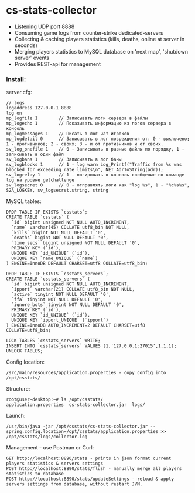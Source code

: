 # cs-stats-collector
* Listening UDP port 8888
* Consuming game logs from counter-strike dedicated-servers
* Collecting & caching players statistics (kills, deaths, online at server in seconds)
* Merging players statistics to MySQL database on 'next map', 'shutdown server' events
* Provides REST-api for management

### **Install:**

server.cfg:
```
// logs
logaddress 127.0.0.1 8888
log on
mp_logfile 1		// Записывать логи сервера в файлы
mp_logecho 1		// Показывать информацию из логов сервера в консоль
mp_logmessages 1	// Писать в лог чат игроков
mp_logdetail 0		// Записывать в лог повреждения от: 0 - выключено; 1 - противников; 2 - своих; 3 - и от противников и от своих.
sv_log_onefile 1	// 0 - Записывать в разные файлы по порядку, 1 - записывать в один файл
sv_logbans 1		// Записывать в лог баны
sv_logblocks 1		// 1 - log warn Log_Printf("Traffic from %s was blocked for exceeding rate limits\n", NET_AdrToString(adr));
sv_logrelay 1		// 1 - логировать в консоль сообщение по команде log на уровне getchallenge
sv_logsecret 0		// 0 - отправлять логи как "log %s", 1 - "%c%s%s", S2A_LOGKEY, sv_logsecret.string, string
```

MySQL tables:
```
DROP TABLE IF EXISTS `csstats`;
CREATE TABLE `csstats` (
  `id` bigint unsigned NOT NULL AUTO_INCREMENT,
  `name` varchar(45) COLLATE utf8_bin NOT NULL,
  `kills` bigint NOT NULL DEFAULT '0',
  `deaths` bigint NOT NULL DEFAULT '0',
  `time_secs` bigint unsigned NOT NULL DEFAULT '0',
  PRIMARY KEY (`id`),
  UNIQUE KEY `id_UNIQUE` (`id`),
  UNIQUE KEY `name_UNIQUE` (`name`)
) ENGINE=InnoDB DEFAULT CHARSET=utf8 COLLATE=utf8_bin;

DROP TABLE IF EXISTS `csstats_servers`;
CREATE TABLE `csstats_servers` (
  `id` bigint unsigned NOT NULL AUTO_INCREMENT,
  `ipport` varchar(21) COLLATE utf8_bin NOT NULL,
  `active` tinyint NOT NULL DEFAULT '0',
  `ffa` tinyint NOT NULL DEFAULT '0',
  `ignore_bots` tinyint NOT NULL DEFAULT '0',
  PRIMARY KEY (`id`),
  UNIQUE KEY `id_UNIQUE` (`id`),
  UNIQUE KEY `ipport_UNIQUE` (`ipport`)
) ENGINE=InnoDB AUTO_INCREMENT=2 DEFAULT CHARSET=utf8 COLLATE=utf8_bin;

LOCK TABLES `csstats_servers` WRITE;
INSERT INTO `csstats_servers` VALUES (1,'127.0.0.1:27015',1,1,1);
UNLOCK TABLES;
```

Config location:
```
/src/main/resources/application.properties - copy config into /opt/csstats/
```

Structure:
```
root@user-desktop:~# ls /opt/csstats/
application.properties  cs-stats-collector.jar  logs/
```

Launch:
```
/usr/bin/java -jar /opt/csstats/cs-stats-collector.jar --spring.config.location=/opt/csstats/application.properties >> /opt/csstats/logs/collector.log
```

Management - use Postman or Curl:
```
GET http://localhost:8890/stats - prints in json format current players statistics & servers settings
POST http://localhost:8890/stats/flush - manually merge all players statistics to database
POST http://localhost:8890/stats/updateSettings - reload & apply servers settings from database, without restart JVM.
```
